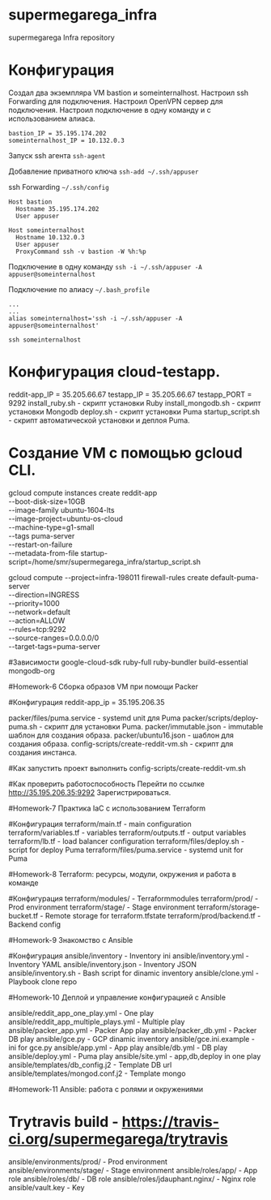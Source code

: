 # supermegarega_infra
supermegarega Infra repository

# Конфигурация
Создал два экземпляра VM  bastion и someinternalhost.
Настроил ssh Forwarding для подключения.
Настроил OpenVPN сервер для подключения.
Настроил подключение в одну команду и с использованием алиаса.
```
bastion_IP = 35.195.174.202
someinternalhost_IP = 10.132.0.3
```

Запуск ssh агента
`ssh-agent`

Добавление приватного ключа
`ssh-add ~/.ssh/appuser`

ssh Forwarding
`~/.ssh/config`
```
Host bastion
  Hostname 35.195.174.202
  User appuser

Host someinternalhost
  Hostname 10.132.0.3
  User appuser
  ProxyCommand ssh -v bastion -W %h:%p
```
Подключение в одну команду
`ssh -i ~/.ssh/appuser -A appuser@someinternalhost`

Подключение по алиасу
`~/.bash_profile`
```
...
...
alias someinternalhost='ssh -i ~/.ssh/appuser -A appuser@someinternalhost'
```
`ssh someinternalhost`

# Конфигурация cloud-testapp.
reddit-app_IP = 35.205.66.67
testapp_IP = 35.205.66.67
testapp_PORT = 9292
install_ruby.sh - скрипт установки Ruby
install_mongodb.sh - скрипт установки Mongodb
deploy.sh - скрипт установки Puma
startup_script.sh - скрипт автоматической установки и деплоя Puma.

# Создание VM с помощью gcloud CLI.

gcloud compute instances create reddit-app \
  --boot-disk-size=10GB \
  --image-family ubuntu-1604-lts \
  --image-project=ubuntu-os-cloud \
  --machine-type=g1-small \
  --tags puma-server \
  --restart-on-failure \
  --metadata-from-file startup-script=/home/smr/supermegarega_infra/startup_script.sh

gcloud compute --project=infra-198011 firewall-rules create default-puma-server \
  --direction=INGRESS \
  --priority=1000 \
  --network=default \
  --action=ALLOW \
  --rules=tcp:9292 \
  --source-ranges=0.0.0.0/0 \
  --target-tags=puma-server

#Зависимости
google-cloud-sdk
ruby-full
ruby-bundler
build-essential
mongodb-org

#Homework-6 Сборка образов VM при помощи Packer

#Конфигурация
reddit-app_ip = 35.195.206.35

packer/files/puma.service - systemd unit для Puma
packer/scripts/deploy-puma.sh - скрипт для установки Puma.
packer/immutable.json - immutable шаблон для создания образа.
packer/ubuntu16.json - шаблон для создания образа.
config-scripts/create-reddit-vm.sh - скрипт для создания инстанса.

#Как запустить проект
выполнить config-scripts/create-reddit-vm.sh

#Как проверить работоспособность
Перейти по ссылке http://35.195.206.35:9292
Зарегистрироваться.

#Homework-7 Практика IaC с использованием Terraform

#Конфигурация
terraform/main.tf - main configuration
terraform/variables.tf - variables
terraform/outputs.tf - output variables
terraform/lb.tf - load balancer configuration
terraform/files/deploy.sh - script for deploy Puma
terraform/files/puma.service - systemd unit for Puma

#Homework-8 Terraform: ресурсы, модули, окружения и работа в команде

#Конфигурация
terraform/modules/ - Terraformmodules
terraform/prod/ - Prod environment
terraform/stage/ - Stage environment
terraform/storage-bucket.tf - Remote storage for terraform.tfstate
terraform/prod/backend.tf - Backend config

#Homework-9 Знакомство с Ansible

#Конфигурация
ansible/inventory - Inventory ini
ansible/inventory.yml - Inventory YAML
ansible/inventory.json - Inventory JSON
ansible/inventory.sh - Bash script for dinamic inventory
ansible/clone.yml - Playbook clone repo

#Homework-10 Деплой и управление конфигурацией с Ansible

ansible/reddit_app_one_play.yml - One play
ansible/reddit_app_multiple_plays.yml - Multiple play
ansible/packer_app.yml - Packer App play
ansible/packer_db.yml - Packer DB play
ansible/gce.py - GCP dinamic inventory
ansible/gce.ini.example - ini for gce.py
ansible/app.yml - App play
ansible/db.yml - DB play
ansible/deploy.yml - Puma play
ansible/site.yml - app,db,deploy in one play
ansible/templates/db_config.j2 - Template DB url
ansible/templates/mongod.conf.j2 - Template mongo

#Homework-11 Ansible: работа с ролями и окружениями

# Trytravis build -  https://travis-ci.org/supermegarega/trytravis

ansible/environments/prod/ - Prod environment
ansible/environments/stage/ - Stage environment
ansible/roles/app/ - App role
ansible/roles/db/ - DB role
ansible/roles/jdauphant.nginx/ - Nginx role
ansible/vault.key - Key
